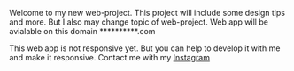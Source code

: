 Welcome to my new web-project. This project will include some design tips and more. But I also may change topic of web-project. Web app will be avialable on this domain **********.com


This web app is not responsive yet. But you can help to develop it with me and make it responsive. Contact me with my <a href='instagram.com/avoe.x'>Instagram</a>
